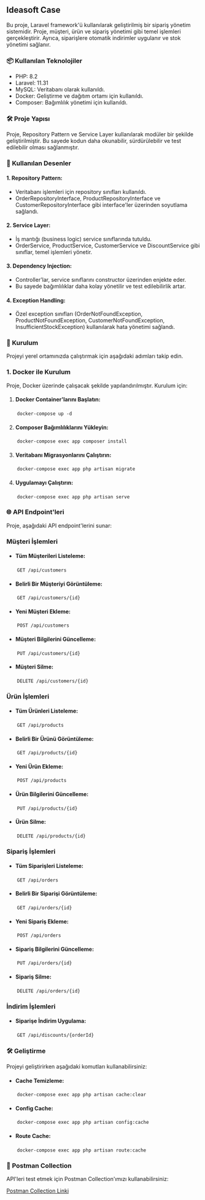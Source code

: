 ## Ideasoft Case
Bu proje, Laravel framework'ü kullanılarak geliştirilmiş bir sipariş yönetim sistemidir. Proje, müşteri, ürün ve sipariş yönetimi gibi temel işlemleri gerçekleştirir. Ayrıca, siparişlere otomatik indirimler uygulanır ve stok yönetimi sağlanır.

### 📦 Kullanılan Teknolojiler
- PHP: 8.2
- Laravel: 11.31
- MySQL: Veritabanı olarak kullanıldı.
- Docker: Geliştirme ve dağıtım ortamı için kullanıldı.
- Composer: Bağımlılık yönetimi için kullanıldı.

### 🛠️ Proje Yapısı
Proje, Repository Pattern ve Service Layer kullanılarak modüler bir şekilde geliştirilmiştir. Bu sayede kodun daha okunabilir, sürdürülebilir ve test edilebilir olması sağlanmıştır.

### 🧩 Kullanılan Desenler
#### 1. Repository Pattern:
- Veritabanı işlemleri için repository sınıfları kullanıldı.
- OrderRepositoryInterface, ProductRepositoryInterface ve CustomerRepositoryInterface gibi interface'ler üzerinden soyutlama sağlandı.

#### 2. Service Layer:
- İş mantığı (business logic) service sınıflarında tutuldu.
- OrderService, ProductService, CustomerService ve DiscountService gibi sınıflar, temel işlemleri yönetir.

#### 3. Dependency Injection:
- Controller'lar, service sınıflarını constructor üzerinden enjekte eder.
- Bu sayede bağımlılıklar daha kolay yönetilir ve test edilebilirlik artar.

#### 4. Exception Handling:
- Özel exception sınıfları (OrderNotFoundException, ProductNotFoundException, CustomerNotFoundException, InsufficientStockException) kullanılarak hata yönetimi sağlandı.

### 🚀 Kurulum
Projeyi yerel ortamınızda çalıştırmak için aşağıdaki adımları takip edin.

### 1. Docker ile Kurulum
Proje, Docker üzerinde çalışacak şekilde yapılandırılmıştır. Kurulum için:

1. #### Docker Container'larını Başlatın:
&nbsp;&nbsp;&nbsp;&nbsp;&nbsp;&nbsp;&nbsp;`docker-compose up -d`

2. #### Composer Bağımlılıklarını Yükleyin:
&nbsp;&nbsp;&nbsp;&nbsp;&nbsp;&nbsp;&nbsp;`docker-compose exec app composer install`

3. #### Veritabanı Migrasyonlarını Çalıştırın:
&nbsp;&nbsp;&nbsp;&nbsp;&nbsp;&nbsp;&nbsp;`docker-compose exec app php artisan migrate`

4. #### Uygulamayı Çalıştırın:
&nbsp;&nbsp;&nbsp;&nbsp;&nbsp;&nbsp;&nbsp;`docker-compose exec app php artisan serve`

### 🌐 API Endpoint'leri
Proje, aşağıdaki API endpoint'lerini sunar:

### Müşteri İşlemleri
* #### Tüm Müşterileri Listeleme:
&nbsp;&nbsp;&nbsp;&nbsp;&nbsp;&nbsp;&nbsp;`GET /api/customers`

* #### Belirli Bir Müşteriyi Görüntüleme:
&nbsp;&nbsp;&nbsp;&nbsp;&nbsp;&nbsp;&nbsp;`GET /api/customers/{id}`

* #### Yeni Müşteri Ekleme:
&nbsp;&nbsp;&nbsp;&nbsp;&nbsp;&nbsp;&nbsp;`POST /api/customers`

* #### Müşteri Bilgilerini Güncelleme:
&nbsp;&nbsp;&nbsp;&nbsp;&nbsp;&nbsp;&nbsp;`PUT /api/customers/{id}`

* #### Müşteri Silme:
&nbsp;&nbsp;&nbsp;&nbsp;&nbsp;&nbsp;&nbsp;`DELETE /api/customers/{id}`

### Ürün İşlemleri
* #### Tüm Ürünleri Listeleme:
&nbsp;&nbsp;&nbsp;&nbsp;&nbsp;&nbsp;&nbsp;`GET /api/products`

* #### Belirli Bir Ürünü Görüntüleme:
&nbsp;&nbsp;&nbsp;&nbsp;&nbsp;&nbsp;&nbsp;`GET /api/products/{id}`

* #### Yeni Ürün Ekleme:
&nbsp;&nbsp;&nbsp;&nbsp;&nbsp;&nbsp;&nbsp;`POST /api/products`

* #### Ürün Bilgilerini Güncelleme:
&nbsp;&nbsp;&nbsp;&nbsp;&nbsp;&nbsp;&nbsp;`PUT /api/products/{id}`

* #### Ürün Silme:
&nbsp;&nbsp;&nbsp;&nbsp;&nbsp;&nbsp;&nbsp;`DELETE /api/products/{id}`

### Sipariş İşlemleri
* #### Tüm Siparişleri Listeleme:
&nbsp;&nbsp;&nbsp;&nbsp;&nbsp;&nbsp;&nbsp;`GET /api/orders`

* #### Belirli Bir Siparişi Görüntüleme:
&nbsp;&nbsp;&nbsp;&nbsp;&nbsp;&nbsp;&nbsp;`GET /api/orders/{id}`

* #### Yeni Sipariş Ekleme:
&nbsp;&nbsp;&nbsp;&nbsp;&nbsp;&nbsp;&nbsp;`POST /api/orders`

* #### Sipariş Bilgilerini Güncelleme:
&nbsp;&nbsp;&nbsp;&nbsp;&nbsp;&nbsp;&nbsp;`PUT /api/orders/{id}`

* #### Sipariş Silme:
&nbsp;&nbsp;&nbsp;&nbsp;&nbsp;&nbsp;&nbsp;`DELETE /api/orders/{id}`

### İndirim İşlemleri
* #### Siparişe İndirim Uygulama:
&nbsp;&nbsp;&nbsp;&nbsp;&nbsp;&nbsp;&nbsp;`GET /api/discounts/{orderId}`


### 🛠️ Geliştirme
Projeyi geliştirirken aşağıdaki komutları kullanabilirsiniz:

* #### Cache Temizleme:
&nbsp;&nbsp;&nbsp;&nbsp;&nbsp;&nbsp;&nbsp;`docker-compose exec app php artisan cache:clear`

* #### Config Cache:
&nbsp;&nbsp;&nbsp;&nbsp;&nbsp;&nbsp;&nbsp;`docker-compose exec app php artisan config:cache`

* #### Route Cache:
&nbsp;&nbsp;&nbsp;&nbsp;&nbsp;&nbsp;&nbsp;`docker-compose exec app php artisan route:cache`

### 🚀 Postman Collection

API'leri test etmek için Postman Collection'ımızı kullanabilirsiniz:

[Postman Collection Linki](https://github.com/ynskrc23/ideasoft-assessment/blob/master/IDEASOFT-APP.postman_collection)
